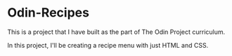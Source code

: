# Odin-Recipes

This is a project that I have built as the part of The Odin Project curriculum.

In this project, I'll be creating a recipe menu with just HTML and CSS. 
